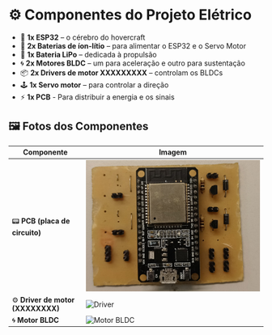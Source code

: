 # ⚙️ Componentes do Projeto Elétrico

- 🧠 **1x ESP32** – o cérebro do hovercraft
- 🔋 **2x Baterias de íon-lítio** – para alimentar o ESP32 e o Servo Motor
- 🔋 **1x Bateria LiPo** – dedicada à propulsão
- 🌀 **2x Motores BLDC** – um para aceleração e outro para sustentação
- 📦 **2x Drivers de motor XXXXXXXXX** – controlam os BLDCs
- 🕹️ **1x Servo motor** – para controlar a direção
- ⚡  **1x PCB** - Para distribuir a energia e os sinais


## 🖼️ Fotos dos Componentes
| Componente        | Imagem                                                                 |
|-------------------|------------------------------------------------------------------------|
| 📟 **PCB (placa de circuito)**   | ![PCB](./docs/pcb_soldada.png)                    |
| ⚙️ **Driver de motor (XXXXXXXX)** | ![Driver](https://link-para-sua-imagem-do-driver.jpg)              |
| 🌀 **Motor BLDC**                | ![Motor BLDC](https://link-para-sua-imagem-do-motor-bldc.jpg)       |
